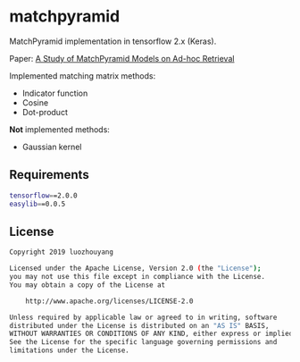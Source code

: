 # matchpyramid
MatchPyramid implementation in tensorflow 2.x (Keras).

Paper: [A Study of MatchPyramid Models on Ad-hoc Retrieval](https://arxiv.org/abs/1606.04648)

Implemented matching matrix methods:

* Indicator function
* Cosine
* Dot-product

**Not** implemented methods:

* Gaussian kernel

## Requirements

```bash
tensorflow==2.0.0
easylib==0.0.5

```


## License

```bash
Copyright 2019 luozhouyang

Licensed under the Apache License, Version 2.0 (the "License");
you may not use this file except in compliance with the License.
You may obtain a copy of the License at

    http://www.apache.org/licenses/LICENSE-2.0

Unless required by applicable law or agreed to in writing, software
distributed under the License is distributed on an "AS IS" BASIS,
WITHOUT WARRANTIES OR CONDITIONS OF ANY KIND, either express or implied.
See the License for the specific language governing permissions and
limitations under the License.
```
